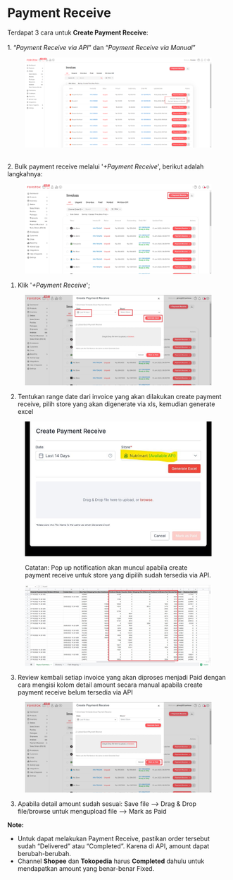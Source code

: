 # Payment Receive

Terdapat 3 cara untuk **Create Payment Receive**:\
\
1\. “_Payment Receive via API_” dan “_Payment Receive via Manual_”

<figure><img src="../../.gitbook/assets/image (4).png" alt=""><figcaption></figcaption></figure>

\
2\. Bulk payment receive melalui '_+Payment Receive_', berikut adalah langkahnya:

<figure><img src="../../.gitbook/assets/Screenshot 2023-02-06 153516.jpg" alt=""><figcaption></figcaption></figure>

1. Klik '_+Payment Receive_';

<figure><img src="../../.gitbook/assets/Screenshot 2023-02-06 153641.jpg" alt=""><figcaption></figcaption></figure>

2. Tentukan range date dari invoice yang akan dilakukan create payment receive, pilih store yang akan digenerate via xls, kemudian generate excel

<figure><img src="../../.gitbook/assets/image (1).png" alt=""><figcaption><p>Catatan: Pop up notification akan muncul apabila create payment receive untuk store yang dipilih sudah tersedia via API.</p></figcaption></figure>

<figure><img src="../../.gitbook/assets/Screenshot 2023-02-06 154848.jpg" alt=""><figcaption></figcaption></figure>

3. Review kembali setiap invoice yang akan diproses menjadi Paid dengan cara mengisi kolom detail amount secara manual apabila create payment receive belum tersedia via API

<figure><img src="../../.gitbook/assets/Screenshot 2023-02-06 155110.jpg" alt=""><figcaption></figcaption></figure>

3. Apabila detail amount sudah sesuai: Save file --> Drag & Drop file/browse untuk mengupload file --> Mark as Paid

**Note:**

* Untuk dapat melakukan Payment Receive, pastikan order tersebut sudah “Delivered” atau “Completed”. Karena di API, amount dapat berubah-berubah.
* Channel **Shopee** dan **Tokopedia** harus **Completed** dahulu untuk mendapatkan amount yang benar-benar Fixed.
